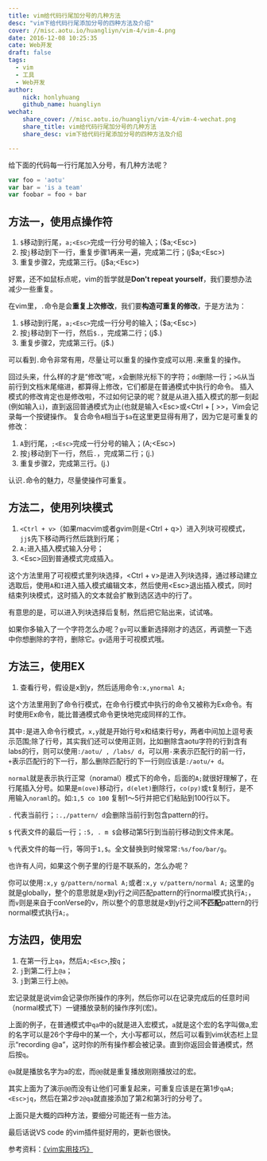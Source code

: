 ```yaml
---
title: vim给代码行尾加分号的几种方法
desc: "vim下给代码行尾添加分号的四种方法及介绍"
cover: //misc.aotu.io/huangliyn/vim-4/vim-4.png
date: 2016-12-08 10:25:35
cate: Web开发
draft: false
tags:
  - vim
  - 工具
  - Web开发
author:
    nick: honlyhuang
    github_name: huangliyn
wechat:
    share_cover: //misc.aotu.io/huangliyn/vim-4/vim-4-wechat.png
    share_title: vim给代码行尾加分号的几种方法
    share_desc: vim下给代码行尾添加分号的四种方法及介绍

---
```



给下面的代码每一行行尾加入分号，有几种方法呢？
``` javascript
var foo = 'aotu'
var bar = 'is a team'
var foobar = foo + bar
```

## 方法一，使用点操作符

1. `$`移动到行尾，`a;<Esc>`完成一行分号的输入；($a;&lt;Esc&gt;)
2. 按`j`移动到下一行，重复步骤1再来一遍，完成第二行；(j$a;&lt;Esc&gt;)
3. 重复步骤2，完成第三行。(j$a;&lt;Esc&gt;)

好累，还不如鼠标点呢，vim的哲学就是**Don't repeat yourself**，我们要想办法减少一些重复。

在vim里，`.`命令是会**重复上次修改**，我们要**构造可重复的修改**，于是方法为：
1. `$`移动到行尾，`a;<Esc>`完成一行分号的输入；($a;&lt;Esc&gt;)
2. 按`j`移动到下一行，然后`$.`，完成第二行；(j$.)
3. 重复步骤2，完成第三行。(j$.)

可以看到`.`命令非常有用，尽量让可以重复的操作变成可以用`.`来重复的操作。

回过头来，什么样的才是“修改”呢，`x`会删除光标下的字符；`dd`删除一行；`>G`从当前行到文档末尾缩进，都算得上修改，它们都是在普通模式中执行的命令。 插入模式的修改肯定也是修改啦，不过如何记录的呢？就是从进入插入模式的那一刻起(例如输入`i`)，直到返回普通模式为止(也就是输入&lt;Esc&gt;或&lt;Ctrl + [ >&gt;，Vim会记录每一个按键操作。
复合命令`A`相当于`$a`在这里更显得有用了，因为它是可重复的修改：

1. `A`到行尾，`;<Esc>`完成一行分号的输入；(A;&lt;Esc&gt;)
2. 按`j`移动到下一行，然后`.`，完成第二行；(j.)
3. 重复步骤2，完成第三行。(j.)

认识`.`命令的魅力，尽量使操作可重复。

## 方法二，使用列块模式

1. `<Ctrl + v>`（如果macvim或者gvim则是&lt;Ctrl + q&gt;）进入列块可视模式，`jj$`先下移动两行然后跳到行尾；
2. `A;`进入插入模式输入分号；
3. &lt;Esc&gt;回到普通模式完成插入。

这个方法里用了可视模式里列块选择，&lt;Ctrl + v&gt;是进入列块选择，通过移动建立选取后，使用`A`和`I`进入插入模式编辑文本，然后使用&lt;Esc&gt;退出插入模式，同时结束列块模式，这时插入的文本就会扩散到选区选中的行了。

有意思的是，可以进入列块选择后复制，然后把它贴出来，试试咯。

如果你多输入了一个字符怎么办呢？`gv`可以重新选择刚才的选区，再调整一下选中你想删除的字符，删除它。`gv`适用于可视模式哦。

## 方法三，使用EX

1. 查看行号，假设是x到y，然后适用命令`:x,ynormal A;`

这个方法里用到了命令行模式，在命令行模式中执行的命令又被称为Ex命令。有时使用Ex命令，能比普通模式命令更快地完成同样的工作。

其中`:`是进入命令行模式，`x,y`就是开始行号x和结束行号y，两者中间加上逗号表示范围;除了行号，其实我们还可以使用正则，比如删除含aotu字符的行到含有labs的行，则可以使用`:/aotu/ , /labs/ d`，可以用`-`来表示匹配行的前一行，`+`表示匹配行的下一行，那么删除匹配行的下一行则应该是`:/aotu/+ d`。


`normal`就是表示执行正常（noramal）模式下的命令，后面的`A;`就很好理解了，在行尾插入分号。如果是`m(ove)`移动行，`d(elet)`删除行，`co(py)`或`t`复制行，是不用输入`noraml`的。如:`1,5 co 100` 复制1～5行并把它们粘贴到100行以下。

`.` 代表当前行；`:.,/pattern/ d`会删除当前行到包含pattern的行。

`$` 代表文件的最后一行；`:5, . m $`会移动第5行到当前行移动到文件末尾。

`%` 代表文件的每一行，等同于`1,$`。全文替换到时候常常`:%s/foo/bar/g`。

也许有人问，如果这个例子里的行是不联系的，怎么办呢？

你可以使用`:x,y g/pattern/normal A;`或者`:x,y v/pattern/normal A;`
这里的`g`就是globally，整个的意思就是x到y行之间匹配pattern的行normal模式执行`A;`，而`v`则是来自于conVerse的v，所以整个的意思就是x到y行之间**不匹配**pattern的行normal模式执行`A;`。

## 方法四，使用宏

1. 在第一行上`qa`，然后`A;<Esc>`,按`q`；
2. `j`到第二行上`@a`；
3. `j`到第三行上`@@`。

宏记录就是说vim会记录你所操作的序列，然后你可以在记录完成后的任意时间（normal模式下）一键播放录制的操作序列(宏)。

上面的例子，在普通模式中`qa`中的`q`就是进入宏模式，`a`就是这个宏的名字叫做a,宏的名字可以是26个字母中的某一个，大小写都可以，然后可以看到vim状态栏上显示“recording @a”，这时你的所有操作都会被记录。直到你返回会普通模式，然后按`q`。

`@a`就是播放名字为a的宏，而`@@`就是重复播放刚刚播放过的宏。

其实上面为了演示`@@`而没有让他们可重复起来，可重复应该是在第1步`qaA;<Esc>jq`，然后在第2步`2@qa`就直接添加了第2和第3行的分号了。

上面只是大概的四种方法，要细分可能还有一些方法。

最后话说VS code 的vim插件挺好用的，更新也很快。

参考资料：[《vim实用技巧》](https://item.jd.com/11445638.html)
